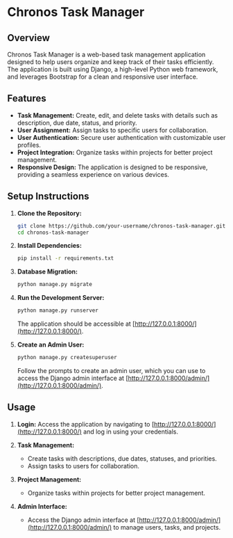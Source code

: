 # Chronos Task Manager

## Overview

Chronos Task Manager is a web-based task management application designed to help users organize and keep track of their tasks efficiently. The application is built using Django, a high-level Python web framework, and leverages Bootstrap for a clean and responsive user interface.

## Features

- **Task Management:** Create, edit, and delete tasks with details such as description, due date, status, and priority.
- **User Assignment:** Assign tasks to specific users for collaboration.
- **User Authentication:** Secure user authentication with customizable user profiles.
- **Project Integration:** Organize tasks within projects for better project management.
- **Responsive Design:** The application is designed to be responsive, providing a seamless experience on various devices.

## Setup Instructions

1. **Clone the Repository:**
   ```bash
   git clone https://github.com/your-username/chronos-task-manager.git
   cd chronos-task-manager
   ```

2. **Install Dependencies:**
   ```bash
   pip install -r requirements.txt
   ```

3. **Database Migration:**
   ```bash
   python manage.py migrate
   ```

4. **Run the Development Server:**
   ```bash
   python manage.py runserver
   ```

   The application should be accessible at [http://127.0.0.1:8000/](http://127.0.0.1:8000/).

5. **Create an Admin User:**
   ```bash
   python manage.py createsuperuser
   ```
   Follow the prompts to create an admin user, which you can use to access the Django admin interface at [http://127.0.0.1:8000/admin/](http://127.0.0.1:8000/admin/).

## Usage

1. **Login:**
   Access the application by navigating to [http://127.0.0.1:8000/](http://127.0.0.1:8000/) and log in using your credentials.

2. **Task Management:**
   - Create tasks with descriptions, due dates, statuses, and priorities.
   - Assign tasks to users for collaboration.

3. **Project Management:**
   - Organize tasks within projects for better project management.

4. **Admin Interface:**
   - Access the Django admin interface at [http://127.0.0.1:8000/admin/](http://127.0.0.1:8000/admin/) to manage users, tasks, and projects.
